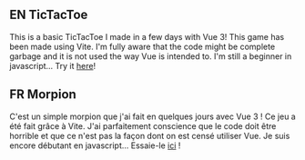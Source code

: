 ## EN TicTacToe

This is a basic TicTacToe I made in a few days with Vue 3!
This game has been made using Vite.
I'm fully aware that the code might be complete garbage and it is not used the way Vue is intended to.
I'm still a beginner in javascript...
Try it [here](https://morpion.perret.dev)!

## FR Morpion

C'est un simple morpion que j'ai fait en quelques jours avec Vue 3 !
Ce jeu a été fait grâce à Vite.
J'ai parfaitement conscience que le code doit être horrible et que ce n'est pas la façon dont on est censé utiliser Vue.
Je suis encore débutant en javascript...
Essaie-le [ici](https://morpion.perret.dev) !